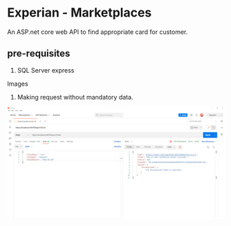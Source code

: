 # Experian - Marketplaces

An ASP.net core web API to find appropriate card for customer.

## pre-requisites
1. SQL Server express

Images 

1. Making request without mandatory data.

![helklow](Images/Snip1.png)

